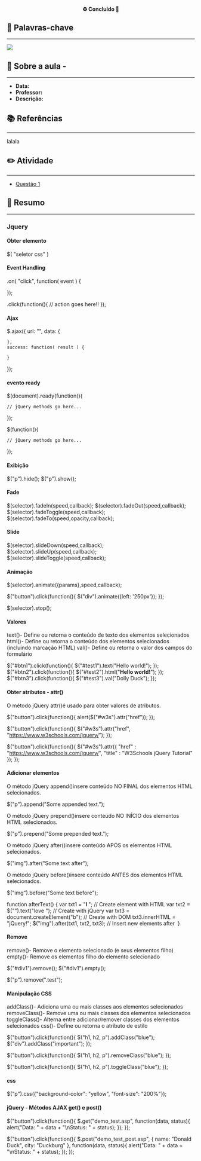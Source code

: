 <h4 align="center"> 
♻️ Concluído 🚀
</h4>

## 🔑 Palavras-chave
---

![](https://img.shields.io/static/v1?label&message=lalala&color=red)

## 📖 Sobre a aula - 
---

-  **Data:** 
-  **Professor:** 
-  **Descrição:** 

## 📚 Referências
---

lalala

## ✏️ Atividade
---

- [Questão 1](questoes/)

## 📒 Resumo
---

### Jquery

#### Obter elemento

 $( "seletor css" )

#### Event Handling

  .on( "click", function( event ) {
    
  });

  .click(function(){
    // action goes here!!
  });



#### Ajax

  $.ajax({
    url: "",
    data: {
      
    },
    success: function( result ) {
      
    }
  });

#### evento ready

  $(document).ready(function(){

    // jQuery methods go here...

  });

  $(function(){

    // jQuery methods go here...

  });

#### Exibição

  $("p").hide();
  $("p").show();

#### Fade

  $(selector).fadeIn(speed,callback);
  $(selector).fadeOut(speed,callback);
  $(selector).fadeToggle(speed,callback);
  $(selector).fadeTo(speed,opacity,callback);

#### Slide

  $(selector).slideDown(speed,callback);
  $(selector).slideUp(speed,callback);
  $(selector).slideToggle(speed,callback);

#### Animação

  $(selector).animate({params},speed,callback);

  $("button").click(function(){
    $("div").animate({left: '250px'});
  }); 

  $(selector).stop();

#### Valores

  text()- Define ou retorna o conteúdo de texto dos elementos selecionados
  html()- Define ou retorna o conteúdo dos elementos selecionados (incluindo marcação HTML)
  val()- Define ou retorna o valor dos campos do formulário

  $("#btn1").click(function(){
    $("#test1").text("Hello world!");
  });
  $("#btn2").click(function(){
    $("#test2").html("<b>Hello world!</b>");
  });
  $("#btn3").click(function(){
    $("#test3").val("Dolly Duck");
  });

#### Obter atributos - attr()

  O método jQuery attr()é usado para obter valores de atributos.

  $("button").click(function(){
    alert($("#w3s").attr("href"));
  });

  $("button").click(function(){
    $("#w3s").attr("href", "https://www.w3schools.com/jquery/");
  });

  $("button").click(function(){
    $("#w3s").attr({
      "href" : "https://www.w3schools.com/jquery/",
      "title" : "W3Schools jQuery Tutorial"
    });
  });

#### Adicionar elementos

  O método jQuery append()insere conteúdo NO FINAL dos elementos HTML selecionados.

  $("p").append("Some appended text.");

  O método jQuery prepend()insere conteúdo NO INÍCIO dos elementos HTML selecionados.

  $("p").prepend("Some prepended text.");

  O método jQuery after()insere conteúdo APÓS os elementos HTML selecionados.

  $("img").after("Some text after");

  O método jQuery before()insere conteúdo ANTES dos elementos HTML selecionados.

  $("img").before("Some text before");

  function afterText() {
    var txt1 = "<b>I </b>";                    // Create element with HTML 
    var txt2 = $("<i></i>").text("love ");     // Create with jQuery
    var txt3 = document.createElement("b");    // Create with DOM
    txt3.innerHTML = "jQuery!";
    $("img").after(txt1, txt2, txt3);          // Insert new elements after <img>
  }

#### Remove

  remove()- Remove o elemento selecionado (e seus elementos filho)
  empty()- Remove os elementos filho do elemento selecionado

  $("#div1").remove();
  $("#div1").empty();

  $("p").remove(".test");

#### Manipulação CSS

  addClass()- Adiciona uma ou mais classes aos elementos selecionados
  removeClass()- Remove uma ou mais classes dos elementos selecionados
  toggleClass()- Alterna entre adicionar/remover classes dos elementos selecionados
  css()- Define ou retorna o atributo de estilo

  $("button").click(function(){
    $("h1, h2, p").addClass("blue");
    $("div").addClass("important");
  });

  $("button").click(function(){
    $("h1, h2, p").removeClass("blue");
  });

  $("button").click(function(){
    $("h1, h2, p").toggleClass("blue");
  });

#### css

  $("p").css({"background-color": "yellow", "font-size": "200%"});

#### jQuery - Métodos AJAX get() e post()

  $("button").click(function(){
    $.get("demo_test.asp", function(data, status){
      alert("Data: " + data + "\nStatus: " + status);
    });
  });

  $("button").click(function(){
    $.post("demo_test_post.asp",
    {
      name: "Donald Duck",
      city: "Duckburg"
    },
    function(data, status){
      alert("Data: " + data + "\nStatus: " + status);
    });
  });


